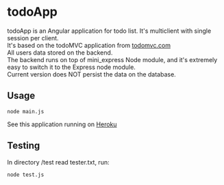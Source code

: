 todoApp
===========

todoApp is an Angular application for todo list. It's multiclient with single session per client.  
It's based on the todoMVC application from [todomvc.com](http://todomvc.com/architecture-examples/angularjs/)  
All users data stored on the backend.  
The backend runs on top of mini_express Node module, and it's extremely easy to switch it to the Express node module.  
Current version does NOT persist the data on the database.  

Usage
-----

    node main.js
See this application running on [Heroku](http://todo-app-alexei.herokuapp.com/)
    
Testing
-------

In directory /test read tester.txt, run:

    node test.js
    
    
